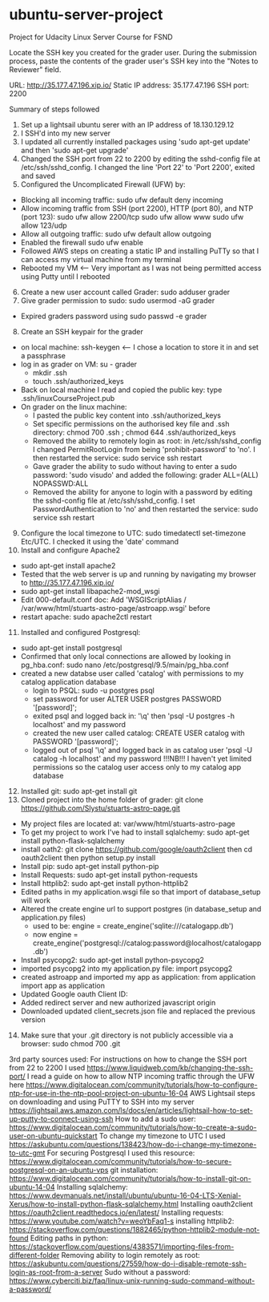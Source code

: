 # ubuntu-server-project
Project for Udacity Linux Server Course for FSND

Locate the SSH key you created for the grader user.
During the submission process, paste the contents of the grader user's SSH key into the "Notes to Reviewer" field.


URL: http://35.177.47.196.xip.io/
Static IP address: 35.177.47.196
SSH port: 2200

Summary of steps followed
1. Set up a lightsail ubuntu serer with an IP address of 18.130.129.12
2. I SSH'd into my new server
3. I updated all currently installed packages using 'sudo apt-get update' and then 'sudo apt-get upgrade'
4. Changed the SSH port from 22 to 2200 by editing the sshd-config file at /etc/ssh/sshd_config. I changed the line 'Port 22' to 'Port 2200', exited and saved
5. Configured the Uncomplicated Firewall (UFW) by:
 - Blocking all incoming traffic: sudo ufw default deny incoming
 - Allow incoming traffic from SSH (port 2200), HTTP (port 80), and NTP (port 123): 
    sudo ufw allow 2200/tcp
    sudo ufw allow www
    sudo ufw allow 123/udp
 - Allow all outgoing traffic: sudo ufw default allow outgoing
 - Enabled the firewall sudo ufw enable
 - Followed AWS steps on creating a static IP and installing PuTTy so that I can access my virtual machine from my terminal
 - Rebooted my VM <-- Very important as I was not being permitted access using Putty until I rebooted
6. Create a new user account called Grader: sudo adduser grader
7. Give grader permission to sudo: sudo usermod -aG grader
 - Expired graders password using sudo passwd -e grader
8. Create an SSH keypair for the grader
 - on local machine: ssh-keygen <-- I chose a location to store it in and set a passphrase
 - log in as grader on VM: su - grader
   - mkdir .ssh
   - touch .ssh/authorized_keys
 - Back on local machine I read and copied the public key: type .ssh/linuxCourseProject.pub
 - On grader on the linux machine: 
   - I pasted the public key content into .ssh/authorized_keys
   - Set specific permissions on the authorised key file and .ssh directory: chmod 700 .ssh ; chmod 644 .ssh/authorized_keys
   - Removed the ability to remotely login as root: in /etc/ssh/sshd_config I changed PermitRootLogin from being 'prohibit-password' to 'no'. I then restarted the service: sudo service ssh restart
   - Gave grader the ability to sudo without having to enter a sudo password: 'sudo visudo' and added the following: grader ALL=(ALL) NOPASSWD:ALL
   - Removed the ability for anyone to login with a password by editing the sshd-config file at /etc/ssh/sshd_config. I set PasswordAuthentication to 'no' and then restarted the service: sudo service ssh restart
9. Configure the local timezone to UTC: sudo timedatectl set-timezone Etc/UTC. I checked it using the 'date' command
10. Install and configure Apache2
 - sudo apt-get install apache2
 - Tested that the web server is up and running by navigating my browser to http://35.177.47.196.xip.io/
 - sudo apt-get install libapache2-mod_wsgi
 - Edit 000-default.conf doc: Add 'WSGIScriptAlias / /var/www/html/stuarts-astro-page/astroapp.wsgi' before </VirtualHost>
 - restart apache: sudo apache2ctl restart
11. Installed and configured Postgresql:
 - sudo apt-get install postgresql
 - Confirmed that only local connections are allowed by looking in pg_hba.conf: sudo nano /etc/postgresql/9.5/main/pg_hba.conf
 - created a new databse user called 'catalog' with permissions to my catalog application database
   - login to PSQL: sudo -u postgres psql
   - set password for user ALTER USER postgres PASSWORD '[password]';
   - exited psql and logged back in: '\q' then 'psql -U postgres -h localhost' and my password
   - created the new user called catalog: CREATE USER catalog with PASSWORD '[password]';
   - logged out of psql '\q' and logged back in as catalog user 'psql -U catalog -h localhost' and my password
   !!!NB!!! I haven't yet limited permissions so the catalog user access only to my catalog app database
12. Installed git: sudo apt-get install git
13. Cloned project into the home folder of grader: git clone https://github.com/Slystu/stuarts-astro-page.git
 - My project files are located at: var/www/html/stuarts-astro-page
 - To get my project to work I've had to install sqlalchemy: sudo apt-get install python-flask-sqlalchemy
 - install oath2: git clone https://github.com/google/oauth2client then cd oauth2client then python setup.py install
 - Install pip: sudo apt-get install python-pip
 - Install Requests: sudo apt-get install python-requests
 - Install httplib2: sudo apt-get install python-httplib2
 - Edited paths in my application.wsgi file so that import of database_setup will work
 - Altered the create engine url to support postgres (in database_setup and application.py files)
   - used to be: engine = create_engine('sqlite:///catalogapp.db')
   - now engine = create_engine('postgresql://catalog:password@localhost/catalogapp.db')
 - Install psycopg2: sudo apt-get install python-psycopg2
 - imported psycopg2 into my application.py file: import psycopg2
 - created astroapp and imported my app as application: from application import app as application
 - Updated Google oauth Client ID:
 - Added redirect server and new authorized javascript origin
 - Downloaded updated client_secrets.json file and replaced the previous version
14. Make sure that your .git directory is not publicly accessible via a browser: sudo chmod 700 .git

 
 
 

 


3rd party sources used:
For instructions on how to change the SSH port from 22 to 2200 I used https://www.liquidweb.com/kb/changing-the-ssh-port/
I read a guide on how to allow NTP incoming traffic through the UFW here https://www.digitalocean.com/community/tutorials/how-to-configure-ntp-for-use-in-the-ntp-pool-project-on-ubuntu-16-04
AWS Lightsail steps on downloading and using PuTTY to SSH into my server https://lightsail.aws.amazon.com/ls/docs/en/articles/lightsail-how-to-set-up-putty-to-connect-using-ssh
How to add a sudo user: https://www.digitalocean.com/community/tutorials/how-to-create-a-sudo-user-on-ubuntu-quickstart
To change my timezone to UTC I used https://askubuntu.com/questions/138423/how-do-i-change-my-timezone-to-utc-gmt
For securing Postgresql I used this resource: https://www.digitalocean.com/community/tutorials/how-to-secure-postgresql-on-an-ubuntu-vps
git installation: https://www.digitalocean.com/community/tutorials/how-to-install-git-on-ubuntu-14-04
Installing sqlalchemy: https://www.devmanuals.net/install/ubuntu/ubuntu-16-04-LTS-Xenial-Xerus/how-to-install-python-flask-sqlalchemy.html
Installing oauth2client https://oauth2client.readthedocs.io/en/latest/
Installing requests: https://www.youtube.com/watch?v=weoYbFaq1-s
installing httplib2: https://stackoverflow.com/questions/1882465/python-httplib2-module-not-found
Editing paths in python: https://stackoverflow.com/questions/4383571/importing-files-from-different-folder
Removing ability to login remotely as root: https://askubuntu.com/questions/27559/how-do-i-disable-remote-ssh-login-as-root-from-a-server
Sudo without a password: https://www.cyberciti.biz/faq/linux-unix-running-sudo-command-without-a-password/
